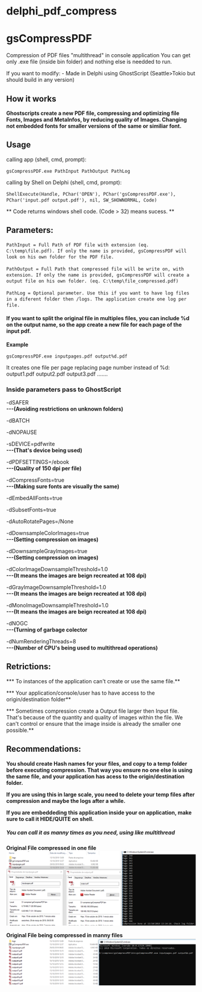 # delphi_pdf_compress
# gsCompressPDF
Compression of PDF files "multithread" in console application 
You can get only .exe file (inside bin folder) and nothing else is needded to run.

If you want to modify:
	- Made in Delphi using GhostScript (Seattle>Tokio but should build in any version) 

## How it works

**Ghostscripts create a new PDF file, compressing and optimizing file Fonts, Images and MetaInfos, by reducing quality of Images. Changing not embedded fonts for smaller versions of the same or similiar font.**

## Usage


calling app (shell, cmd, prompt):

```
gsCompressPDF.exe PathInput PathOutput PathLog
```

calling by Shell on Delphi (shell, cmd, prompt):

```
ShellExecute(Handle, PChar('OPEN'), PChar('gsCompressPDF.exe'), PChar('input.pdf output.pdf'), nil, SW_SHOWNORMAL, Code)
```

** Code returns windows shell code. (Code > 32) means sucess. **

## Parameters:

	PathInput = Full Path of PDF file with extension (eq. C:\temp\file.pdf). If only the name is provided, gsCompressPDF will look on his own folder for the PDF file.
	
	PathOutput = Full Path that compressed file will be write on, with extension. If only the name is provided, gsCompressPDF will create a output file on his own folder. (eq. C:\temp\file_compressed.pdf)

	PathLog = Optional parameter. Use this if you want to have log files in a diferent folder then /logs. The application create one log per file.
	
#### If you want to split the original file in multiples files, you can include %d on the output name, so the app create a new file for each page of the input pdf. 

**Example**

```
gsCompressPDF.exe inputpages.pdf output%d.pdf
```

It creates one file per page replacing page number instead of %d:
output1.pdf
output2.pdf
output3.pdf
.......

### Inside parameters pass to GhostScript

  -dSAFER															
**---(Avoiding restrictions on unknown folders)**

  -dBATCH

  -dNOPAUSE

  -sDEVICE=pdfwrite										
**---(That's device being used)**
  
  -dPDFSETTINGS=/ebook								
**---(Quality of 150 dpi per file)**
  
  -dCompressFonts=true								
**---(Making sure fonts are visually the same)**
  
  -dEmbedAllFonts=true
  
  -dSubsetFonts=true
  
  -dAutoRotatePages=/None
  
  -dDownsampleColorImages=true				
**---(Setting compression on images)**
  
  -dDownsampleGrayImages=true					
**---(Setting compression on images)**
  
  -dColorImageDownsampleThreshold=1.0	
**---(It means the images are beign recreated at 108 dpi)**
  
  -dGrayImageDownsampleThreshold=1.0	
**---(It means the images are beign recreated at 108 dpi)**
  
  -dMonoImageDownsampleThreshold=1.0	
**---(It means the images are beign recreated at 108 dpi)**
  
  -dNOGC															
**---(Turning of garbage colector**
  
  -dNumRenderingThreads=8							
**---(Number of CPU's being used to multithread operations)**

## Retrictions:

*** To instances of the application can't create or use the same file.**
	
*** Your application/console/user has to have access to the origin/destination folder**

*** Sometimes compression create a Output file larger then Input file. That's because of the quantity and quality of images within the file. We can't control or ensure that the image inside is already the smaller one possible.**

## Recommendations:
	
**You should create Hash names for your files, and copy to a temp folder before executing compression. That way you ensure no one else is using the same file, and your application has acess to the origin/destination folder.**

**If you are using this in large scale, you need to delete your temp files after compression and maybe the logs after a while.**

**If you are embeddeding this application inside your on application, make sure to call it HIDE/QUITE on shell.**



##### You can call it as manny times as you need, using like multithread

**Original File compressed in one file**
![originalFileToCompressed](/prints/originalFileToCompressed.png)


**Original File being compressed in manny files**
![originalFileToManny](/prints/originalFileToManny.png)